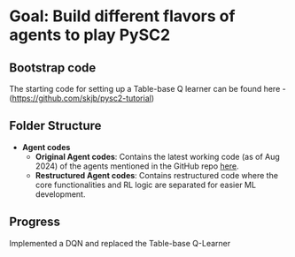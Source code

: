 # Goal: Build different flavors of agents to play PySC2

## Bootstrap code
The starting code for setting up a Table-base Q learner can be found here - (https://github.com/skjb/pysc2-tutorial)

## Folder Structure

- **Agent codes**
  - **Original Agent codes**: Contains the latest working code (as of Aug 2024) of the agents mentioned in the GitHub repo [here](https://github.com/skjb/pysc2-tutorial).
  - **Restructured Agent codes**: Contains restructured code where the core functionalities and RL logic are separated for easier ML development.

## Progress
Implemented a DQN and replaced the Table-base Q-Learner
